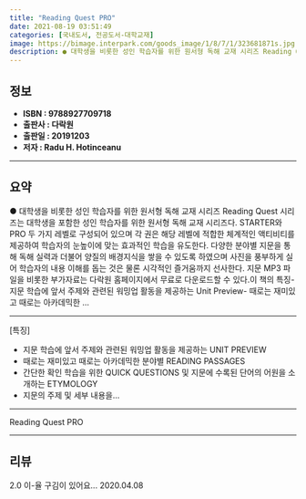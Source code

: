 ```yaml
---
title: "Reading Quest PRO"
date: 2021-08-19 03:51:49
categories: [국내도서, 전공도서-대학교재]
image: https://bimage.interpark.com/goods_image/1/8/7/1/323681871s.jpg
description: ● 대학생을 비롯한 성인 학습자를 위한 원서형 독해 교재 시리즈 Reading Quest 시리즈는 대학생을 포함한 성인 학습자를 위한 원서형 독해 교재 시리즈다. STARTER와 PRO 두 가지 레벨로 구성되어 있으며 각 권은 해당 레벨에 적합한 체계적인 액티비티를 제공하여 학습자의
---
```


## **정보**

- **ISBN : 9788927709718**
- **출판사 : 다락원**
- **출판일 : 20191203**
- **저자 : Radu H. Hotinceanu**

------



## **요약**

●  대학생을 비롯한 성인 학습자를 위한 원서형 독해 교재 시리즈 Reading Quest 시리즈는 대학생을 포함한 성인 학습자를 위한 원서형 독해 교재 시리즈다. STARTER와 PRO 두 가지 레벨로 구성되어 있으며 각 권은 해당 레벨에 적합한 체계적인 액티비티를 제공하여 학습자의 눈높이에 맞는 효과적인 학습을 유도한다. 다양한 분야별 지문을 통해 독해 실력과 더불어 양질의 배경지식을 쌓을 수 있도록 하였으며 사진을 풍부하게 실어 학습자의 내용 이해를 돕는 것은 물론 시각적인 즐거움까지 선사한다. 지문 MP3 파일을 비롯한 부가자료는 다락원 홈페이지에서 무료로 다운로드할 수 있다.이 책의 특징- 지문 학습에 앞서 주제와 관련된 워밍업 활동을 제공하는 Unit Preview- 때로는 재미있고 때로는 아카데믹한 ...

------

[특징]
- 지문 학습에 앞서 주제와 관련된 워밍업 활동을 제공하는 UNIT PREVIEW
- 때로는 재미있고 때로는 아카데믹한 분야별 READING PASSAGES
- 간단한 확인 학습을 위한 QUICK QUESTIONS 및 지문에 수록된 단어의 어원을 소개하는 ETYMOLOGY
- 지문의 주제 및 세부 내용을... 

------


Reading Quest PRO 

------


## **리뷰** 

2.0 이-율 구김이 있어요... 2020.04.08 <br/>